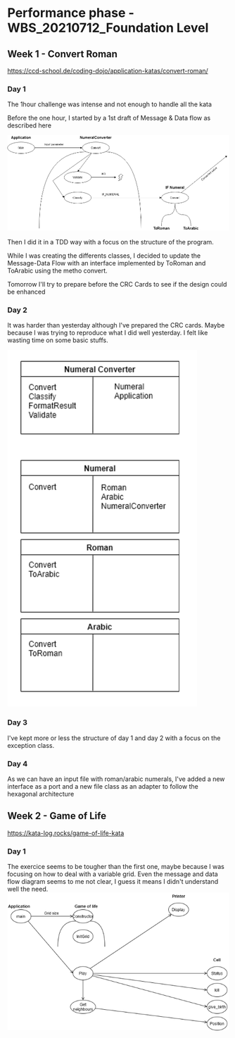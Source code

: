 # Performance phase - WBS_20210712_Foundation Level

## Week 1 - Convert Roman 
https://ccd-school.de/coding-dojo/application-katas/convert-roman/

### Day 1
The 1hour challenge was intense and not enough to handle all the kata

Before the one hour, I started by a 1st draft of Message & Data flow as described here

![alt text](https://github.com/walibens/WBS_20210712_FL/blob/main/MDF1.png)

Then I did it in a TDD way with a focus on the structure of the program.

While I was creating the differents classes, I decided to update the Message-Data Flow with an interface implemented by ToRoman and ToArabic using the metho convert.

Tomorrow I'll try to prepare before the CRC Cards to see if the design could be enhanced

### Day 2
It was harder than yesterday although I've prepared the CRC cards. Maybe because I was trying to reproduce what I did well yesterday.
I felt like wasting time on some basic stuffs.

![alt text](https://github.com/walibens/WBS_20210712_FL/blob/main/CRC1.png)


### Day 3
I've kept more or less the structure of day 1 and day 2 with a focus on the exception class.


### Day 4
As we can have an input file with roman/arabic numerals, I've added a new interface as a port and a new file class as an adapter to follow the hexagonal architecture



## Week 2 - Game of Life
https://kata-log.rocks/game-of-life-kata

### Day 1
The exercice seems to be tougher than the first one, maybe because I was focusing on how to deal with a variable grid.
Even the message and data flow diagram seems to me not clear, I guess it means I didn't understand well the need.
![alt text](https://github.com/walibens/WBS_20210712_FL/blob/main/MDF2.png)
